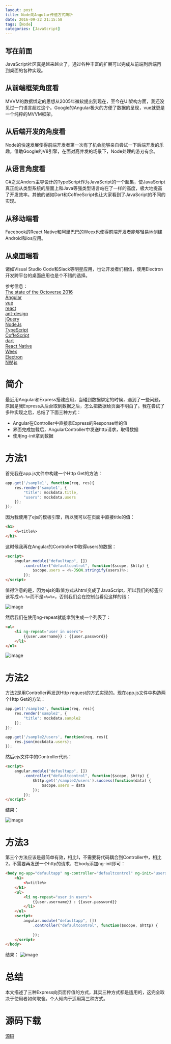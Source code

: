```yaml
---
layout: post
title: Node向Angular传值方式简析
date: 2016-09-22 21:15:58
tags: [Node]
categories: [JavaScript]
---
```


## 写在前面
JavaScript社区真是越来越火了，通过各种丰富的扩展可以完成从前端到后端再到桌面的各种实现。

## 从前端框架角度看
MVVM的数据绑定的思想从2005年微软提出到现在，至今在UI架构方面，我还没见过一门语言超过这个。Google的Angular极大的方便了数据的呈现，vue就更是一个纯粹的MVVM框架。

## 从后端开发的角度看
Node的快速发展使得前端开发者第一次有了机会能够亲自尝试一下后端开发的乐趣，借助Google的V8引擎，在面对高并发的场景下，Node处理的游刃有余。

## 从语言角度看
C#之父Anders主导设计的TypeScript作为JavaScript的一个超集，使JavaScript真正能从类型系统的层面上和Java等强类型语言站在了一样的高度，极大地提高了开发效率。其他的诸如Dart和CoffeeScript也让大家看到了JavaScript的不同的实现。

## 从移动端看
Facebook的React Native和阿里巴巴的Weex也使得前端开发者能够轻易地创建Android和ios应用。

## 从桌面端看
诸如Visual Studio Code和Slack等明星应用，也让开发者们相信，使用Electron开发跨平台的桌面应用也是个不错的选择。


参考信息：  
[The state of the Octoverse 2016](https://octoverse.github.com/)  
[Angular](https://github.com/angular/angular)  
[vue](https://github.com/vuejs/vue)  
[react](https://github.com/facebook/react)  
[ant-design](https://github.com/ant-design/ant-design)  
[jQuery](https://github.com/jquery/jquery)  
[NodeJs](https://github.com/nodejs/node)  
[TypeScript](https://github.com/Microsoft/TypeScript)  
[CoffeScript](https://github.com/jashkenas/coffeescript)  
[dart](https://github.com/dart-lang/sdk)  
[React Native](https://github.com/facebook/react-native)  
[Weex](https://github.com/alibaba/weex)  
[Electron](https://github.com/electron/electron)  
[NW.js](https://github.com/nwjs/nw.js)  
<!-- more -->

# 简介
最近用Angular和Express搭建应用，当碰到数据绑定的时候，遇到了一些问题，原因是我Express从后台取到数据之后，怎么把数据给页面不明白了。我在尝试了多种实现之后，总结了下面三种方式：
* Angular在Controller中直接拿Express的Response给的值
* 界面完成加载后，AngularController中发送http请求，取得数据
* 使用ng-init拿到数据

# 方法1
首先我在app.js文件中构建一个Http Get的方法：

```js
app.get('/sample1', function(req, res){
    res.render('sample1', {
        "title": mockdata.title,
        "users": mockdata.users
    });
});
```

因为我使用了ejs的模板引擎，所以我可以在页面中直接title的值：
```html
<h1>
    <%=title%>
</h1>
```

这时候我再在Angular的Controller中取得users的数据：
```html
<script>
    angular.module("defaultapp", [])
        .controller("defaultcontrol", function($scope, $http) {
            $scope.users = <%-JSON.stringify(users)%>;
        });
</script>
```

值得注意的是，因为ejs的取值方式从html变成了JavaScript，所以我们的标签应该写成`<%-%>`而不是`<%=%>`，否则我们会在控制台看见这样的错：

![image](/images/2016-09-22-pass2angular-01.png)

然后我们在使用ng-repeat就能拿到生成一个列表了：
```html
<ul>
    <li ng-repeat="user in users">
        {{user.username}} : {{user.password}}
    </li>
</ul>
```

![image](/images/2016-09-22-pass2angular-02.png)

# 方法2
方法2是用Controller再发送Http request的方式实现的。现在app.js文件中构造两个Http Get的方法：
```js
app.get('/sample2', function(req, res){
    res.render('sample2', {
        "title": mockdata.sample2
    });
});

app.get('/sample2/users', function(req, res){
    res.json(mockdata.users);
});
```

然后ejs文件中的Controller代码：

```html
<script>
    angular.module("defaultapp", [])
        .controller("defaultcontrol", function($scope, $http) {
            $http.get('/sample2/users').success(function(data) {
                $scope.users = data
            });
        });
</script>
```

结果：

![image](/images/2016-09-22-pass2angular-03.png)

# 方法3
第三个方法应该是最简单有效，相比1，不需要将代码耦合到Controller中，相比2，不需要再发送一个http的请求，在body添加ng-init即可：

```html
<body ng-app="defaultapp" ng-controller="defaultcontrol" ng-init="users=<%=JSON.stringify(users)%>">
    <h1>
        <%=title%>
    </h1>
    <ul>
        <li ng-repeat="user in users">
            {{user.username}} : {{user.password}}
        </li>
    </ul>
    <script>
        angular.module("defaultapp", [])
            .controller("defaultcontrol", function($scope, $http) {
                
            });
    </script>
</body>
```

结果：
![image](/images/2016-09-22-pass2angular-04.png)

# 总结
本文描述了三种Express向页面传值的方式，其实三种方式都是适用的，这完全取决于使用者如何取舍。个人倾向于适用第三种方式。

# 源码下载
[源码](/attachments/2016-09-22-pass2angular-code.zip)

